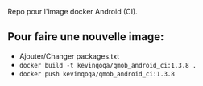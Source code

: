 Repo pour l'image docker Android (CI).

Pour faire une nouvelle image:
-

* Ajouter/Changer packages.txt
* `docker build -t kevinqoqa/qmob_android_ci:1.3.8 .`
* `docker push kevinqoqa/qmob_android_ci:1.3.8`
